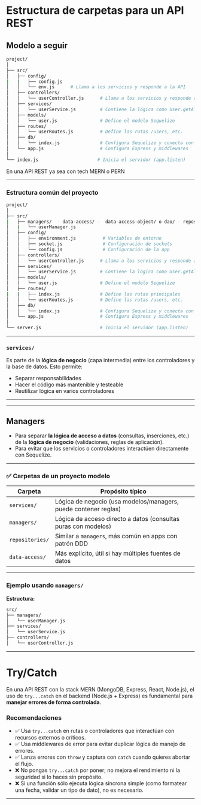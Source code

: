 # Estructura de carpetas para un API REST

## Modelo a seguir

```bash
project/
│
├── src/
│   ├── config/
|   |   ├── config.js
│   │   └── env.js      # Llama a los servicios y responde a la API
│   ├── controllers/
│   │   └── userController.js      # Llama a los servicios y responde a la API
│   ├── services/
│   │   └── userService.js         # Contiene la lógica como User.getAll()
│   ├── models/
│   │   └── user.js                # Define el modelo Sequelize
│   ├── routes/
│   │   └── userRoutes.js          # Define las rutas /users, etc.
│   ├── db/
│   │   └── index.js               # Configura Sequelize y conecta con la DB
│   └── app.js                     # Configura Express y middlewares
│
└── index.js                      # Inicia el servidor (app.listen)
```

En una API REST ya sea con tech MERN o PERN

---

### Estructura común del proyecto

```bash
project/
│
├── src/
|   ├── managers/  - data-access/ -  data-access-object/ o dao/ - repositories/ - o en los mismos services/
│   |   └── userManager.js
│   ├── config/
│   │   ├── environment.js          # Variables de entorno
│   │   ├── socket.js               # Configuración de sockets
│   │   └── config.js               # Configuración de la app
│   ├── controllers/
│   │   └── userController.js      # Llama a los servicios y responde a la API
│   ├── services/
│   │   └── userService.js         # Contiene la lógica como User.getAll()
│   ├── models/
│   │   └── user.js                # Define el modelo Sequelize
│   ├── routes/
|   |   ├── index.js               # Define las rutas principales
│   │   └── userRoutes.js          # Define las rutas /users, etc.
│   ├── db/
│   │   └── index.js               # Configura Sequelize y conecta con la DB
│   └── app.js                     # Configura Express y middlewares
│
└── server.js                      # Inicia el servidor (app.listen)
```

---

### `services/`

Es parte de la **lógica de negocio** (capa intermedia) entre los controladores y la base de datos. Esto permite:

- Separar responsabilidades
- Hacer el código más mantenible y testeable
- Reutilizar lógica en varios controladores

---

---

## Managers

- Para separar **la lógica de acceso a datos** (consultas, inserciones, etc.) de la **lógica de negocio** (validaciones, reglas de aplicación).
- Para evitar que los servicios o controladores interactúen directamente con Sequelize.

---

### ✅ Carpetas de un proyecto modelo

| Carpeta         | Propósito típico                                                |
| --------------- | --------------------------------------------------------------- |
| `services/`     | Lógica de negocio (usa modelos/managers, puede contener reglas) |
| `managers/`     | Lógica de acceso directo a datos (consultas puras con modelos)  |
| `repositories/` | Similar a `managers`, más común en apps con patrón DDD          |
| `data-access/`  | Más explícito, útil si hay múltiples fuentes de datos           |

---

### Ejemplo usando `managers/`

**Estructura:**

```bash
src/
├── managers/
│   └── userManager.js
├── services/
│   └── userService.js
├── controllers/
│   └── userController.js
```

---


# Try/Catch

En una API REST con la stack MERN (MongoDB, Express, React, Node.js), el uso de `try...catch` en el backend (Node.js + Express) es fundamental para **manejar errores de forma controlada**. 

### Recomendaciones 

* ✅ Usa `try...catch` en rutas o controladores que interactúan con recursos externos o críticos.
* ✅ Usa middlewares de error para evitar duplicar lógica de manejo de errores.
* ✅ Lanza errores con `throw` y captura con `catch` cuando quieres abortar el flujo.
* ❌ No pongas `try...catch` por poner; no mejora el rendimiento ni la seguridad si lo haces sin propósito.
* ❌ Si una función sólo ejecuta lógica síncrona simple (como formatear una fecha, validar un tipo de dato), no es necesario.


---

